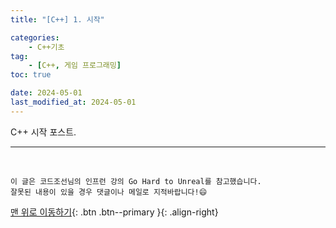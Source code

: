 ```yaml
---
title: "[C++] 1. 시작"

categories: 
    - C++기초
tag: 
    - [C++, 게임 프로그래밍]
toc: true

date: 2024-05-01
last_modified_at: 2024-05-01
---
```


C++ 시작 포스트.


***
<br>

    이 글은 코드조선님의 인프런 강의 Go Hard to Unreal를 참고했습니다.
    잘못된 내용이 있을 경우 댓글이나 메일로 지적바랍니다!😄

[맨 위로 이동하기](#){: .btn .btn--primary }{: .align-right}